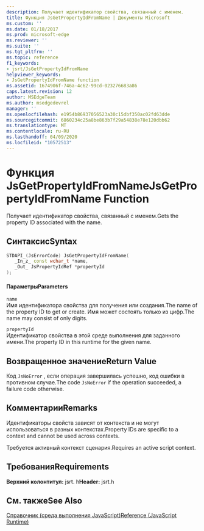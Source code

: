 ```yaml
---
description: Получает идентификатор свойства, связанный с именем.
title: Функция JsGetPropertyIdFromName | Документы Microsoft
ms.custom: ''
ms.date: 01/18/2017
ms.prod: microsoft-edge
ms.reviewer: ''
ms.suite: ''
ms.tgt_pltfrm: ''
ms.topic: reference
f1_keywords:
- jsrt/JsGetPropertyIdFromName
helpviewer_keywords:
- JsGetPropertyIdFromName function
ms.assetid: 1674906f-746a-4c62-99cd-023276683a86
caps.latest.revision: 12
author: MSEdgeTeam
ms.author: msedgedevrel
manager: ''
ms.openlocfilehash: e1954b86937056523a30c15dbf350ac02fd63dde
ms.sourcegitcommit: 6860234c25a8be863b7f29a54838e78e120dbb62
ms.translationtype: MT
ms.contentlocale: ru-RU
ms.lasthandoff: 04/09/2020
ms.locfileid: "10572513"
---
```

# <span data-ttu-id="8d6a3-103">Функция JsGetPropertyIdFromName</span><span class="sxs-lookup"><span data-stu-id="8d6a3-103">JsGetPropertyIdFromName Function</span></span>
<span data-ttu-id="8d6a3-104">Получает идентификатор свойства, связанный с именем.</span><span class="sxs-lookup"><span data-stu-id="8d6a3-104">Gets the property ID associated with the name.</span></span>  
  
## <span data-ttu-id="8d6a3-105">Синтаксис</span><span class="sxs-lookup"><span data-stu-id="8d6a3-105">Syntax</span></span>  
  
```cpp  
STDAPI_(JsErrorCode) JsGetPropertyIdFromName(  
   _In_z_ const wchar_t *name,  
   _Out_ JsPropertyIdRef *propertyId  
);  
```  
  
#### <span data-ttu-id="8d6a3-106">Параметры</span><span class="sxs-lookup"><span data-stu-id="8d6a3-106">Parameters</span></span>  
 `name`  
 <span data-ttu-id="8d6a3-107">Имя идентификатора свойства для получения или создания.</span><span class="sxs-lookup"><span data-stu-id="8d6a3-107">The name of the property ID to get or create.</span></span> <span data-ttu-id="8d6a3-108">Имя может состоять только из цифр.</span><span class="sxs-lookup"><span data-stu-id="8d6a3-108">The name may consist of only digits.</span></span>  
  
 `propertyId`  
 <span data-ttu-id="8d6a3-109">Идентификатор свойства в этой среде выполнения для заданного имени.</span><span class="sxs-lookup"><span data-stu-id="8d6a3-109">The property ID in this runtime for the given name.</span></span>  
  
## <span data-ttu-id="8d6a3-110">Возвращенное значение</span><span class="sxs-lookup"><span data-stu-id="8d6a3-110">Return Value</span></span>  
 <span data-ttu-id="8d6a3-111">Код `JsNoError` , если операция завершилась успешно, код ошибки в противном случае.</span><span class="sxs-lookup"><span data-stu-id="8d6a3-111">The code `JsNoError` if the operation succeeded, a failure code otherwise.</span></span>  
  
## <span data-ttu-id="8d6a3-112">Комментарии</span><span class="sxs-lookup"><span data-stu-id="8d6a3-112">Remarks</span></span>  
 <span data-ttu-id="8d6a3-113">Идентификаторы свойств зависят от контекста и не могут использоваться в разных контекстах.</span><span class="sxs-lookup"><span data-stu-id="8d6a3-113">Property IDs are specific to a context and cannot be used across contexts.</span></span>  
  
 <span data-ttu-id="8d6a3-114">Требуется активный контекст сценария.</span><span class="sxs-lookup"><span data-stu-id="8d6a3-114">Requires an active script context.</span></span>  
  
## <span data-ttu-id="8d6a3-115">Требования</span><span class="sxs-lookup"><span data-stu-id="8d6a3-115">Requirements</span></span>  
 <span data-ttu-id="8d6a3-116">**Верхний колонтитул:** jsrt. h</span><span class="sxs-lookup"><span data-stu-id="8d6a3-116">**Header:** jsrt.h</span></span>  
  
## <span data-ttu-id="8d6a3-117">См. также</span><span class="sxs-lookup"><span data-stu-id="8d6a3-117">See Also</span></span>  
 [<span data-ttu-id="8d6a3-118">Справочник (среда выполнения JavaScript)</span><span class="sxs-lookup"><span data-stu-id="8d6a3-118">Reference (JavaScript Runtime)</span></span>](../chakra-hosting/reference-javascript-runtime.md)